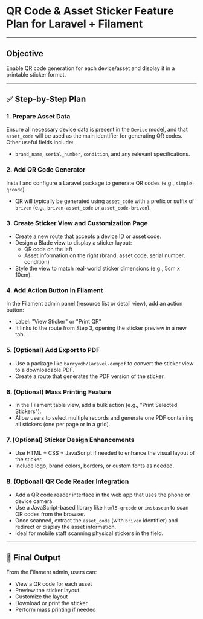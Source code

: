 # QR Code & Asset Sticker Feature Plan for Laravel + Filament

---

## Objective
Enable QR code generation for each device/asset and display it in a printable sticker format.

---

## ✅ Step-by-Step Plan

### 1. Prepare Asset Data
Ensure all necessary device data is present in the `Device` model, and that `asset_code` will be used as the main identifier for generating QR codes. Other useful fields include:
- `brand_name`, `serial_number`, `condition`, and any relevant specifications.

### 2. Add QR Code Generator
Install and configure a Laravel package to generate QR codes (e.g., `simple-qrcode`).
- QR will typically be generated using `asset_code` with a prefix or suffix of `briven` (e.g., `briven-asset_code` or `asset_code-briven`).

### 3. Create Sticker View and Customization Page
- Create a new route that accepts a device ID or asset code.
- Design a Blade view to display a sticker layout:
  - QR code on the left
  - Asset information on the right (brand, asset code, serial number, condition)
- Style the view to match real-world sticker dimensions (e.g., 5cm x 10cm).

### 4. Add Action Button in Filament
In the Filament admin panel (resource list or detail view), add an action button:
- Label: "View Sticker" or "Print QR"
- It links to the route from Step 3, opening the sticker preview in a new tab.

### 5. (Optional) Add Export to PDF
- Use a package like `barryvdh/laravel-dompdf` to convert the sticker view to a downloadable PDF.
- Create a route that generates the PDF version of the sticker.

### 6. (Optional) Mass Printing Feature
- In the Filament table view, add a bulk action (e.g., "Print Selected Stickers").
- Allow users to select multiple records and generate one PDF containing all stickers (one per page or in a grid).

### 7. (Optional) Sticker Design Enhancements
- Use HTML + CSS + JavaScript if needed to enhance the visual layout of the sticker.
- Include logo, brand colors, borders, or custom fonts as needed.

### 8. (Optional) QR Code Reader Integration
- Add a QR code reader interface in the web app that uses the phone or device camera.
- Use a JavaScript-based library like `html5-qrcode` or `instascan` to scan QR codes from the browser.
- Once scanned, extract the `asset_code` (with `briven` identifier) and redirect or display the asset information.
- Ideal for mobile staff scanning physical stickers in the field.

---

## 🏁 Final Output
From the Filament admin, users can:
- View a QR code for each asset
- Preview the sticker layout
- Customize the layout
- Download or print the sticker
- Perform mass printing if needed